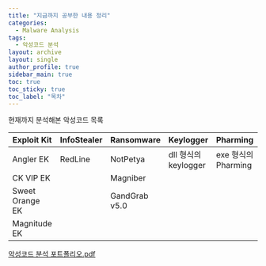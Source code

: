 ```yaml
---
title: "지금까지 공부한 내용 정리"
categories:
  - Malware Analysis
tags:
  - 악성코드 분석
layout: archive
layout: single
author_profile: true
sidebar_main: true
toc: true
toc_sticky: true
toc_label: "목차"
---
```


현재까지 분석해본 악성코드 목록

|Exploit Kit|InfoStealer|Ransomware|Keylogger|Pharming|etc|RAT|
|-----------|-----------|----------|----------|-------|----|---|
|Angler EK|RedLine|NotPetya|dll 형식의 keylogger|exe 형식의 Pharming|androxgh0st|skuld|
|CK VIP EK||Magniber||||
|Sweet Orange EK||GandGrab v5.0||||
|Magnitude EK||||||

[악성코드 분석 포트폴리오.pdf](https://github.com/user-attachments/files/19934513/default.pdf)
